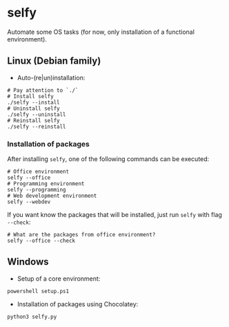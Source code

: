 # selfy

Automate some OS tasks (for now, only installation of a functional environment).

## Linux (Debian family)

- Auto-(re|un)installation:

```
# Pay attention to `./`
# Install selfy
./selfy --install
# Uninstall selfy
./selfy --uninstall
# Reinstall selfy
./selfy --reinstall
```

### Installation of packages

After installing `selfy`, one of the following commands can be executed:

```
# Office environment
selfy --office
# Programming environment
selfy --programming
# Web development environment
selfy --webdev
```

If you want know the packages that will be installed, just run `selfy` with flag `--check`:

```
# What are the packages from office environment?
selfy --office --check
```

## Windows

- Setup of a core environment:

```
powershell setup.ps1
```

- Installation of packages using Chocolatey:

```
python3 selfy.py
```
